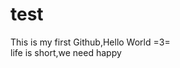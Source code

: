 # test
This is my first Github,Hello World =3=<br>
life is short,we need happy
<!-- <img src="https://github.com/zk-/test/blob/master/1.jpg" /> -->
